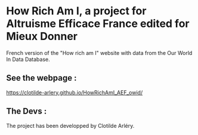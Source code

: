 # How Rich Am I, a project for Altruisme Efficace France edited for Mieux Donner
French version of the "How rich am I" website with data from the Our World In Data Database.

## See the webpage  :
https://clotilde-arlery.github.io/HowRichAmI_AEF_owid/

## The Devs :
The project has been developped by Clotilde Arléry.
